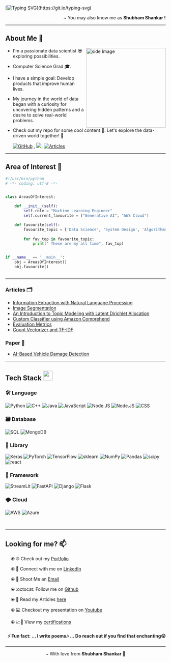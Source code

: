 [![Typing SVG](https://readme-typing-svg.demolab.com?font=Fira+Code&pause=1000&color=a6f54c&width=435&lines=Hello+%F0%9F%91%8B%2C+Shubham+Rathod+here.)](https://git.io/typing-svg)
<p align='right'> ~ You may also know me as <strong>Shubham Shankar !</strong></p>

---

<h2 align='left'>About Me 🦦</h2>

<img src="https://github.com/RATHOD-SHUBHAM/RATHOD-SHUBHAM/assets/58945964/27ffaeee-2fdb-4853-a462-5f11331d92a9" alt="side Image" align="right" width="250" height="auto" />

* I'm a passionate data scientist 😎 exploring possibilities.
* Computer Science Grad 🎓.
* I have a simple goal: Develop products that improve human lives.
* My journey in the world of data began with a curiosity for uncovering hidden patterns and a desire to solve real-world problems.
* Check out my repo for some cool content 🤠. Let's explore the data-driven world together! 🚀

    [![GitHub](https://img.shields.io/badge/-GitHub-181717?style=flat-square&logo=github&logoColor=white&link=https://github.com/minoveaz)](https://github.com/RATHOD-SHUBHAM?tab=repositories) , ![](https://komarev.com/ghpvc/?username=your-github-username&color=dc143c), [![Articles](https://img.shields.io/badge/-Articles-181717?style=flat-square&logo=linkedIn&logoColor=white&link=https://www.linkedin.com/in/shubhamshankar/recent-activity/articles/)](https://www.linkedin.com/in/shubhamshankar/recent-activity/articles/)

---

<h2> Area of Interest 🐍 </h2>

```python
#!/usr/bin/python
# -*- coding: utf-8 -*-


class AreasOfInterest:

    def __init__(self):
        self.role = "Machine Learning Engineer"
        self.current_favourite = ["Generative AI", "AWS Cloud"]

    def favourite(self):
        favourite_topic = ['Data Science', 'System Design', 'Algorithms & Data Structure', 'Cloud Computing', 'Software Engineering/Development', 'Full Stack Development']
        
        for fav_top in favourite_topic:
            print(" These are my all time", fav_top)


if __name__ == '__main__':
    obj = AreasOfInterest()
    obj.favourite()
    
```

---

<h3> Articles 🗂 </h3>

* [Information Extraction with Natural Language Processing](https://www.linkedin.com/pulse/information-extraction-natural-language-processing-shubham-shankar)
* [Image Segmentation](https://www.linkedin.com/pulse/image-segmentation-shubham-shankar)
* [An Introduction to Topic Modeling with Latent Dirichlet Allocation](https://www.linkedin.com/pulse/introduction-topic-modeling-latent-dirichlet-lda-natural-shankar)
* [Custom Classifier using Amazon Comprehend](https://www.linkedin.com/pulse/building-custom-classifier-using-amazon-comprehend-shubham-shankar)
* [Evaluation Metrics](https://www.linkedin.com/pulse/basic-evaluation-metrics-machine-learning-model-shubham-shankar)
* [Count Vectorizer and TF-IDF](https://www.linkedin.com/pulse/natural-language-processing-understanding-count-tf-idf-shankar)

<h3> Paper 📝 </h3>

* [AI-Based Vehicle Damage Detection](https://drive.google.com/file/d/1tsBq4zvhk289LPREJhFJzrf_7iI79vjr/view?usp=drive_link)

---

<h2 align="Left"> Tech Stack <img src="https://media.giphy.com/media/fYSnHlufseco8Fh93Z/giphy.gif" width="30"> </h2>

### 🛠 Language
![Python](https://img.shields.io/badge/-Python-000?&logo=Python)
![C++](https://img.shields.io/badge/-C++-000?&logo=C++)
![Java](https://img.shields.io/badge/-Java-000?&logo=Java&logoColor=007396)
![JavaScript](https://img.shields.io/badge/-Javascript-000?&logo=javascript)
![Node.JS](https://img.shields.io/badge/-NodeJS-000?&logo=Node.js)
![Node.JS](https://img.shields.io/badge/-HTML-000?&logo=HTML5)
![CSS](https://img.shields.io/badge/-CSS-000?&logo=css3)
<br />

### 🗃 Database
![SQL](https://img.shields.io/badge/-SQL-000?&logo=MySQL)
![MongoDB](https://img.shields.io/badge/-MongoDB-000?&logo=MongoDB)
<br />

### 🦖 Library
![Keras](https://img.shields.io/badge/-Keras-000?&logo=keras)
![PyTorch](https://img.shields.io/badge/-PyTorch-000?&logo=pytorch)
![TensorFlow](https://img.shields.io/badge/-TensorFlow-000?&logo=tensorflow)
![sklearn](https://img.shields.io/badge/-sklearn-000?&logo=scikit-learn)
![NumPy](https://img.shields.io/badge/-NumPy-000?&logo=numpy)
![Pandas](https://img.shields.io/badge/-Pandas-000?&logo=pandas)
![scipy](https://img.shields.io/badge/-Scipy-000?&logo=scipy)
![react](https://img.shields.io/badge/-React-000?&logo=react)
<br />

### 🧨 Framework
![StreamLit](https://img.shields.io/badge/-Streamlit-000?&logo=streamlit)
![FastAPI](https://img.shields.io/badge/-FastAPI-000?&logo=FastAPI)
![Django](https://img.shields.io/badge/-Django-000?&logo=Django)
![Flask](https://img.shields.io/badge/-Flask-000?&logo=flask)
<br />

### 🌩 Cloud
![AWS](https://img.shields.io/badge/-AWS-000?&logo=Amazon-AWS&logoColor=F90)
![Azure](https://img.shields.io/badge/-Microsoft%20Azure-000?&logo=MicrosoftAzure)

<br />

--- 

<h2> Looking for me? 📫 </h2>

&emsp; ⦿ 🌐 Check out my [Portfolio](https://shubhamshankar.dorik.io/)

&emsp; ⦿ 🤝 Connect with me on [LinkedIn](https://www.linkedin.com/in/shubhamshankar/)

&emsp; ⦿ 📩 Shoot Me an [Email](mailto:shubham.uta@gmail.com)

&emsp; ⦿ :octocat: Follow me on [Github](https://github.com/RATHOD-SHUBHAM)

&emsp; ⦿ 📝 Read my Articles [here](https://www.linkedin.com/in/shubhamshankar/recent-activity/articles/)

&emsp; ⦿ :computer: Checkout my presentation on [Youtube](https://www.youtube.com/playlist?list=PLe-rtwou_fp0QBbFJBpZKFesEWhxbizlI)
  
&emsp; ⦿ 📈🔖 View my [certifications](https://drive.google.com/drive/folders/1OEhIJOI8GFr3ySRjrrMsq1XiBK6VyLK5?usp=sharing)

<h4 align = "right" > ⚡ Fun fact: ... I write poems🎶 ... Do reach out if you find that enchanting😜 </h3>
  
---


<p align='center'> ~ With love from <strong>Shubham Shankar 🖤</strong></p>
